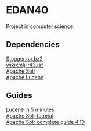 EDAN40
======

Project in computer science.

## Dependencies

[Stagger.tar.bz2](http://mumin.ling.su.se/projects/stagger/snapshot.tar.bz2)  
[wikixmlj-r43.jar](https://wikixmlj.googlecode.com/files/wikixmlj-r43.jar)  
[Apache Solr](http://lucene.apache.org/solr/mirrors-solr-latest-redir.html?)  
[Apache Lucene](http://apache.mirrors.spacedump.net/lucene/java/4.10.2)

## Guides
[Lucene in 5 minutes](http://www.lucenetutorial.com/lucene-in-5-minutes.html)  
[Apache Solr tutorial](http://lucene.apache.org/solr/4_10_2/tutorial.html)  
[Apache Solr complete guide 4.10](http://archive.apache.org/dist/lucene/solr/ref-guide/apache-solr-ref-guide-4.10.pdf)
